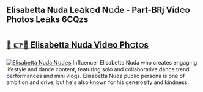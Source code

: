 ## Elisabetta Nuda Le𝚊k𝚎d N𝚞𝚍e - Part-BRj Vid𝚎o Photos Le𝚊ks 6CQzs

# <h2><a href="http://fbc25y.evod.top/?m=Elisabetta+Nuda">🔗 👉🔴 Elisabetta Nuda Vid𝚎o Ph𝚘t𝚘s</a></h2>

[![Elisabetta Nuda N𝚞d𝚎s](https://i.imgur.com/8V9OHl7.gif)](http://fbc25y.evod.top/?m=Elisabetta+Nuda)
Influencer Elisabetta Nuda who creates engaging lifestyle and dance content, featuring solo and collaborative dance trend performances and mini vlogs. Elisabetta Nuda public persona is one of ambition and drive, but he's also known for his generosity and kindness. 
